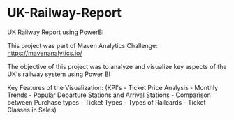# UK-Railway-Report
UK Railway Report using PowerBI

This project was part of Maven Analytics Challenge: https://mavenanalytics.io/

The objective of this project was to analyze and visualize key aspects of the UK's railway system using Power BI

Key Features of the Visualization: (KPI's - Ticket Price Analysis - Monthly Trends - Popular Departure Stations and Arrival Stations - Comparison between Purchase types - Ticket Types - Types of Railcards - Ticket Classes in Sales)


